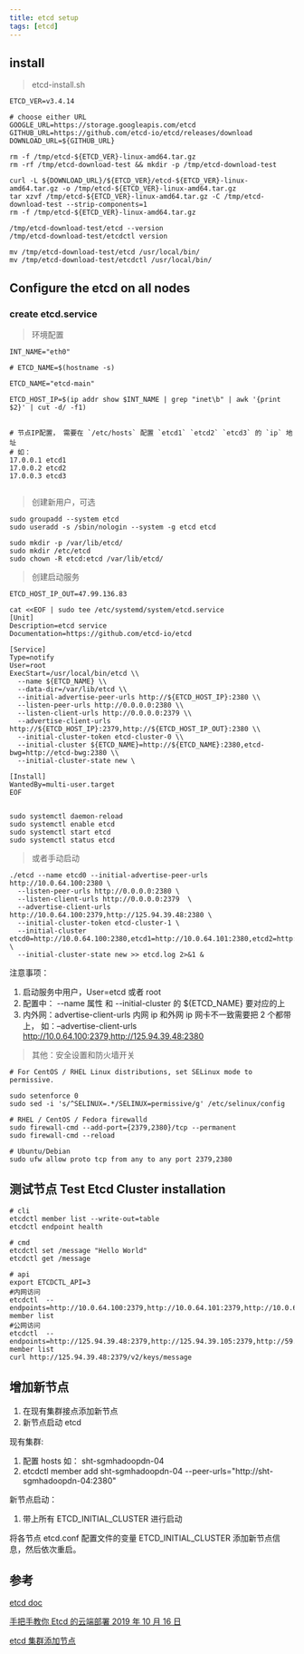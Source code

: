 ```yaml
---
title: etcd setup
tags: [etcd]
---
```


## install

> etcd-install.sh

```
ETCD_VER=v3.4.14

# choose either URL
GOOGLE_URL=https://storage.googleapis.com/etcd
GITHUB_URL=https://github.com/etcd-io/etcd/releases/download
DOWNLOAD_URL=${GITHUB_URL}

rm -f /tmp/etcd-${ETCD_VER}-linux-amd64.tar.gz
rm -rf /tmp/etcd-download-test && mkdir -p /tmp/etcd-download-test

curl -L ${DOWNLOAD_URL}/${ETCD_VER}/etcd-${ETCD_VER}-linux-amd64.tar.gz -o /tmp/etcd-${ETCD_VER}-linux-amd64.tar.gz
tar xzvf /tmp/etcd-${ETCD_VER}-linux-amd64.tar.gz -C /tmp/etcd-download-test --strip-components=1
rm -f /tmp/etcd-${ETCD_VER}-linux-amd64.tar.gz

/tmp/etcd-download-test/etcd --version
/tmp/etcd-download-test/etcdctl version

mv /tmp/etcd-download-test/etcd /usr/local/bin/
mv /tmp/etcd-download-test/etcdctl /usr/local/bin/

```

## Configure the etcd on all nodes

### create etcd.service

> 环境配置

```
INT_NAME="eth0"

# ETCD_NAME=$(hostname -s)

ETCD_NAME="etcd-main"

ETCD_HOST_IP=$(ip addr show $INT_NAME | grep "inet\b" | awk '{print $2}' | cut -d/ -f1)


# 节点IP配置， 需要在 `/etc/hosts` 配置 `etcd1` `etcd2` `etcd3` 的 `ip` 地址
# 如：
17.0.0.1 etcd1
17.0.0.2 etcd2
17.0.0.3 etcd3


```

> 创建新用户，可选

```
sudo groupadd --system etcd
sudo useradd -s /sbin/nologin --system -g etcd etcd

sudo mkdir -p /var/lib/etcd/
sudo mkdir /etc/etcd
sudo chown -R etcd:etcd /var/lib/etcd/
```

> 创建启动服务

```
ETCD_HOST_IP_OUT=47.99.136.83

cat <<EOF | sudo tee /etc/systemd/system/etcd.service
[Unit]
Description=etcd service
Documentation=https://github.com/etcd-io/etcd

[Service]
Type=notify
User=root
ExecStart=/usr/local/bin/etcd \\
  --name ${ETCD_NAME} \\
  --data-dir=/var/lib/etcd \\
  --initial-advertise-peer-urls http://${ETCD_HOST_IP}:2380 \\
  --listen-peer-urls http://0.0.0.0:2380 \\
  --listen-client-urls http://0.0.0.0:2379 \\
  --advertise-client-urls http://${ETCD_HOST_IP}:2379,http://${ETCD_HOST_IP_OUT}:2380 \\
  --initial-cluster-token etcd-cluster-0 \\
  --initial-cluster ${ETCD_NAME}=http://${ETCD_NAME}:2380,etcd-bwg=http://etcd-bwg:2380 \\
  --initial-cluster-state new \

[Install]
WantedBy=multi-user.target
EOF


sudo systemctl daemon-reload
sudo systemctl enable etcd
sudo systemctl start etcd
sudo systemctl status etcd
```

> 或者手动启动

```
./etcd --name etcd0 --initial-advertise-peer-urls http://10.0.64.100:2380 \
  --listen-peer-urls http://0.0.0.0:2380 \
  --listen-client-urls http://0.0.0.0:2379  \
  --advertise-client-urls http://10.0.64.100:2379,http://125.94.39.48:2380 \
  --initial-cluster-token etcd-cluster-1 \
  --initial-cluster etcd0=http://10.0.64.100:2380,etcd1=http://10.0.64.101:2380,etcd2=http://10.0.64.102:2380 \
  --initial-cluster-state new >> etcd.log 2>&1 &

```

注意事项：

1. 启动服务中用户，User=etcd 或者 root
2. 配置中： --name 属性 和 --initial-cluster 的 ${ETCD_NAME} 要对应的上
3. 内外网：advertise-client-urls 内网 ip 和外网 ip 网卡不一致需要把 2 个都带上， 如：–advertise-client-urls http://10.0.64.100:2379,http://125.94.39.48:2380

> 其他：安全设置和防火墙开关

```
# For CentOS / RHEL Linux distributions, set SELinux mode to permissive.

sudo setenforce 0
sudo sed -i 's/^SELINUX=.*/SELINUX=permissive/g' /etc/selinux/config

# RHEL / CentOS / Fedora firewalld
sudo firewall-cmd --add-port={2379,2380}/tcp --permanent
sudo firewall-cmd --reload

# Ubuntu/Debian
sudo ufw allow proto tcp from any to any port 2379,2380

```

## 测试节点 Test Etcd Cluster installation

```
# cli
etcdctl member list --write-out=table
etcdctl endpoint health

# cmd
etcdctl set /message "Hello World"
etcdctl get /message

# api
export ETCDCTL_API=3
#内网访问
etcdctl  --endpoints=http://10.0.64.100:2379,http://10.0.64.101:2379,http://10.0.64.102:2379 member list
#公网访问
etcdctl  --endpoints=http://125.94.39.48:2379,http://125.94.39.105:2379,http://59.37.136.50:2379 member list
curl http://125.94.39.48:2379/v2/keys/message

```

## 增加新节点

1. 在现有集群接点添加新节点
2. 新节点启动 etcd

现有集群:

1. 配置 hosts 如： sht-sgmhadoopdn-04
2. etcdctl member add sht-sgmhadoopdn-04 --peer-urls="http://sht-sgmhadoopdn-04:2380"

新节点启动：

1. 带上所有 ETCD_INITIAL_CLUSTER 进行启动

将各节点 etcd.conf 配置文件的变量 ETCD_INITIAL_CLUSTER 添加新节点信息，然后依次重启。

## 参考

[etcd doc](https://etcd.io/docs/v3.4.0/demo/)

[手把手教你 Etcd 的云端部署 2019 年 10 月 16 日](https://www.infoq.cn/article/tdcvy4jsvtwzgcnojl0r)

[etcd 集群添加节点](https://www.cnblogs.com/ilifeilong/p/11625151.html)
